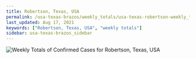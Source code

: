 ```yaml
---
title: Robertson, Texas, USA
permalink: /usa-texas-brazos/weekly_totals/usa-texas-robertson-weekly_totals.html
last_updated: Aug 17, 2021
keywords: ["Robertson, Texas, USA", "weekly totals"]
sidebar: usa-texas-brazos_sidebar
---
```


![Weekly Totals of Confirmed Cases for Robertson, Texas, USA](/covid_tracker/images/graphs/usa-texas-robertson-weekly_totals_graph.png)
